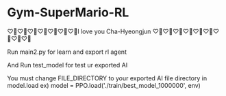 # Gym-SuperMario-RL
♡🤍♡🤍♡🤍♡🤍♡🤍♡🤍♡🤍I love you Cha-Hyeongjun ♡🤍♡🤍♡🤍♡🤍♡🤍♡🤍♡🤍♡🤍♡🤍

Run main2.py for learn and export rl agent

And Run test_model for test ur exported AI

You must change FILE_DIRECTORY to your exported AI file directory in model.load
ex) model = PPO.load('./train/best_model_1000000', env)
